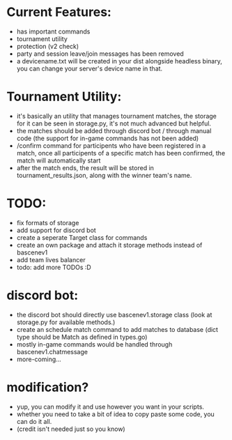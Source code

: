 # Current Features:
- has important commands
- tournament utility
- protection (v2 check)
- party and session leave/join messages has been removed
- a devicename.txt will be created in your dist alongside headless binary, you can change your server's device name in that.

# Tournament Utility:
- it's basically an utility that manages tournament matches, the storage for it can be seen in storage.py, it's not much advanced but helpful.
- the matches should be added through discord bot / through manual code (the support for in-game commands has not been added)
- /confirm command for participents who have been registered in a match, once all participents of a specific match has been confirmed, the match will automatically start
- after the match ends, the result will be stored in tournament_results.json, along with the winner team's name.


# TODO:
- fix formats of storage
- add support for discord bot
- create a seperate Target class for commands
- create an own package and attach it storage methods instead of bascenev1
- add team lives balancer
- todo: add more TODOs :D


# discord bot:
- the discord bot should directly use bascenev1.storage class (look at storage.py for available methods.)
- create an schedule match command to add matches to database (dict type should be Match as defined in types.go)
- mostly in-game commands would be handled through bascenev1.chatmessage
- more-coming...

# modification?
- yup, you can modify it and use however you want in your scripts.
- whether you need to take a bit of idea to copy paste some code, you can do it all.
- (credit isn't needed just so you know)
